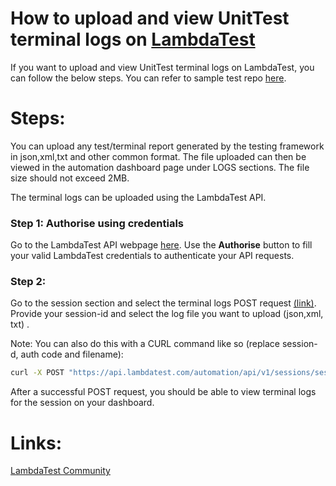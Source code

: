 # How to upload and view UnitTest terminal logs on [LambdaTest](https://www.lambdatest.com/?utm_source=github&utm_medium=repo&utm_campaign=UnitTest-terminal-logs) 

If you want to upload and view UnitTest terminal logs on LambdaTest, you can follow the below steps. You can refer to sample test repo [here](https://github.com/LambdaTest/Python-UnitTest-Selenium).

# Steps:

You can upload any test/terminal report generated by the testing framework in json,xml,txt and other common format. The file uploaded can then be viewed in the automation dashboard page under LOGS sections. The file size should not exceed 2MB.

The terminal logs can be uploaded using the LambdaTest API.

### Step 1: Authorise using credentials

Go to the LambdaTest API webpage [here](https://automation-api-docs.lambdatest.com/index.html).
Use the **Authorise** button to fill your valid LambdaTest credentials to authenticate your API requests.

### Step 2: 

Go to the session section and select the terminal logs POST request [(link)](https://automation-api-docs.lambdatest.com/index.html#/Session/UploadTerminalLogs). Provide your session-id and select the log file you want to upload (json,xml, txt) . 

Note: You can also do this with a CURL command like so (replace session-d, auth code and filename):

```bash
curl -X POST "https://api.lambdatest.com/automation/api/v1/sessions/session-id/terminal-logs" -H "accept: application/json" -H "Authorization: Basic aWliMjAxOTAyNDprUlZIV2lQRHlUR0JkZU9qbpadUGN2WUZHSVBhalNYc3hRN0ZDeWpqbDZxNUlzRWo1aA==" -H "Content-Type: multipart/form-data" -F "file=filename"
```

After a successful POST request, you should be able to view terminal logs for the session on your dashboard.

# Links:

[LambdaTest Community](http://community.lambdatest.com/)


